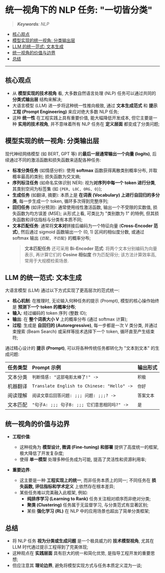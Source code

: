 统一视角下的 NLP 任务: "一切皆分类"
===
<!--START_SECTION:badge-->
<!--END_SECTION:badge-->
<!--info
date: 2025-09-04 16:47:35
top: false
draft: false
hidden: true
level: 99
tag: [nlp]
-->

<!--START_SECTION:keywords-->
> ***Keywords**: NLP*
<!--END_SECTION:keywords-->

<!--START_SECTION:paper_title-->
<!--END_SECTION:paper_title-->

<!--START_SECTION:toc-->
- [核心观点](#核心观点)
- [模型实现的统一视角: 分类输出层](#模型实现的统一视角-分类输出层)
- [LLM 的统一范式: 文本生成](#llm-的统一范式-文本生成)
- [统一视角的价值与边界](#统一视角的价值与边界)
- [总结](#总结)
<!--END_SECTION:toc-->

---

## 核心观点

- 从 **模型实现的技术视角** 看, 大多数自然语言处理 (NLP) 任务可以通过共同的 **分类式输出层** 结构来解决;
- 大语言模型 (LLM) 进一步将这种统一性推向极致, 通过 **文本生成范式** 和 **提示工程 (Prompt Engineering)** 来应对绝大多数 NLP 任务;
- 这种 **统一性** 在工程实践上具有重要价值, 能大幅降低开发成本, 但它主要是一种 **实用的技术视角**, 并不意味着所有 NLP 任务在 **定义层面** 都变成了分类问题;

## 模型实现的统一视角: 分类输出层

现代神经网络模型 (如 BERT, GPT 等) 的**最后一层通常输出一个向量 (logits)**, 后续通过不同的激活函数和损失函数来适配各种任务:

- **标准分类任务** (如情感分析): 使用 **softmax** 函数获得离散类别概率分布, 并取概率最高的类别; 损失函数为交叉熵;
- **序列标注任务** (如命名实体识别 NER): 视为**对序列中每一个 token 进行分类**, 其类别空间为标签集 (如 `{PER, LOC, ORG, O}`);
- **生成任务** (如翻译, 摘要): 本质上是 **在词表 (Vocabulary) 上进行自回归的多分类**, 每一步生成一个 token, 循环多次得到完整序列;
- **回归任务** (如评分预测): 通常使用线性激活函数, 输出一个不受限的实数值, 损失函数为均方误差 (MSE); 从形式上看, 可类比为 "类别数为 1" 的特例, 但其损失函数和评估指标与分类有本质不同;
- **文本匹配任务**: 通常将**文本对**拼接后编码为一个特征向量 (**Cross-Encoder 范式**), 然后通过 sigmoid 函数输出一个 (0, 1) 区间的相似度分数, 或通过 softmax 输出 `{匹配, 不匹配}` 的概率分布;
    > **文本匹配任务** 还可采用 **Bi‑Encoder 范式**: 将两个文本分别编码为向量表示, 再计算它们的 **Cosine 相似度** 作为匹配得分; 该方法计算效率高, 常用于大规模检索场景.
    

## LLM 的统一范式: 文本生成

大语言模型 (LLM) 通过以下方式实现了更高层次的范式统一:

- **核心机制**: 在推理时, 无论输入何种任务的提示 (Prompt), 模型的核心操作始终是 **预测下一个 token 的概率分布**;
- **输入**: 经过编码的 token 序列 (整数 ID);
- **输出**: 在 **整个词表大小 V** 上的概率分布 (通过 softmax 计算);
- **过程**: 生成是 **自回归的 (Autoregressive)**, 每一步都是一次 V 类分类, 并通过束搜索 (Beam Search) 或采样等技术选择下一个 token, 循环直至产生结束符;

通过精心设计的 **提示 (Prompt)**, 可以将各种传统任务都转化为 "文本到文本" 的生成问题:

| 任务类型 | Prompt 示例 | 输出形式 |
| :--- | :--- | :--- |
| 文本分类 | `判断情感: "这部电影太棒了!" ->` | `积极` |
| 机器翻译 | `Translate English to Chinese: "Hello" ->` | `你好` |
| 阅读理解 | `阅读文章后回答问题: ;;; 问题: ;;;? ->` | `答案文本` |
| 文本匹配 | `"句子A: ;;; 句子B: ;;; 它们意思相同吗?" ->` | `是` |

## 统一视角的价值与边界

- **工程价值**:
    - 这种视角为 **模型设计, 微调 (Fine-tuning) 和部署** 提供了高度统一的框架, 极大降低了开发复杂度;
    - 使得 **单一模型** 处理多种任务成为可能, 提高了灵活性和资源利用率;

- **重要边界**:
    - 这主要是一种 **工程实现上的统一**, 而非任务本质上的同一; 不同任务在 **损失函数, 评估指标和学术定义** 上依然存在根本差异;
    - 某些任务难以完美融入此框架, 例如:
        - **纯排序学习 (Learning to Rank)** 任务关注相对顺序而非绝对分类;
        - **聚类 (Clustering)** 任务属于无监督学习, 与分类范式有显著区别;
        - 某些 **强化学习 (RL)** 在 NLP 中的应用场景也超出了简单分类框架;

## 总结

- 将 NLP 任务 **视为分类或生成问题** 是一个极具威力的 **技术模型视角**, 尤其在 LLM 时代通过提示工程得到了完美体现;
- 这种观点在 **实践层面** 具有巨大的统一和简化优势, 是指导工程开发的重要思想;
- 但应注意其 **理论边界**, 避免将模型实现方式与任务本质定义混为一谈;

